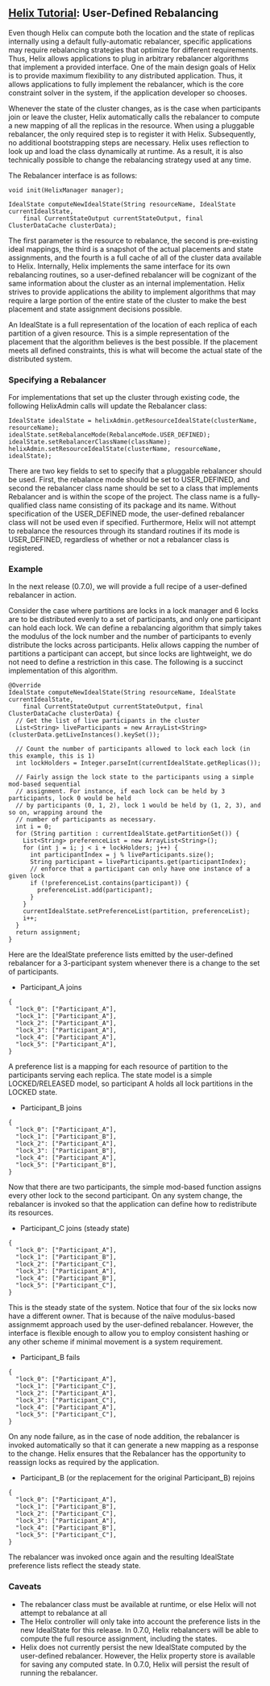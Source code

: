 <!---
Licensed to the Apache Software Foundation (ASF) under one
or more contributor license agreements.  See the NOTICE file
distributed with this work for additional information
regarding copyright ownership.  The ASF licenses this file
to you under the Apache License, Version 2.0 (the
"License"); you may not use this file except in compliance
with the License.  You may obtain a copy of the License at

  http://www.apache.org/licenses/LICENSE-2.0

Unless required by applicable law or agreed to in writing,
software distributed under the License is distributed on an
"AS IS" BASIS, WITHOUT WARRANTIES OR CONDITIONS OF ANY
KIND, either express or implied.  See the License for the
specific language governing permissions and limitations
under the License.
-->

<head>
  <title>Tutorial - User-Defined Rebalancing</title>
</head>

## [Helix Tutorial](./Tutorial.html): User-Defined Rebalancing

Even though Helix can compute both the location and the state of replicas internally using a default fully-automatic rebalancer, specific applications may require rebalancing strategies that optimize for different requirements. Thus, Helix allows applications to plug in arbitrary rebalancer algorithms that implement a provided interface. One of the main design goals of Helix is to provide maximum flexibility to any distributed application. Thus, it allows applications to fully implement the rebalancer, which is the core constraint solver in the system, if the application developer so chooses.

Whenever the state of the cluster changes, as is the case when participants join or leave the cluster, Helix automatically calls the rebalancer to compute a new mapping of all the replicas in the resource. When using a pluggable rebalancer, the only required step is to register it with Helix. Subsequently, no additional bootstrapping steps are necessary. Helix uses reflection to look up and load the class dynamically at runtime. As a result, it is also technically possible to change the rebalancing strategy used at any time.

The Rebalancer interface is as follows:

```
void init(HelixManager manager);

IdealState computeNewIdealState(String resourceName, IdealState currentIdealState,
    final CurrentStateOutput currentStateOutput, final ClusterDataCache clusterData);
```
The first parameter is the resource to rebalance, the second is pre-existing ideal mappings, the third is a snapshot of the actual placements and state assignments, and the fourth is a full cache of all of the cluster data available to Helix. Internally, Helix implements the same interface for its own rebalancing routines, so a user-defined rebalancer will be cognizant of the same information about the cluster as an internal implementation. Helix strives to provide applications the ability to implement algorithms that may require a large portion of the entire state of the cluster to make the best placement and state assignment decisions possible.

An IdealState is a full representation of the location of each replica of each partition of a given resource. This is a simple representation of the placement that the algorithm believes is the best possible. If the placement meets all defined constraints, this is what will become the actual state of the distributed system.

### Specifying a Rebalancer
For implementations that set up the cluster through existing code, the following HelixAdmin calls will update the Rebalancer class:

```
IdealState idealState = helixAdmin.getResourceIdealState(clusterName, resourceName);
idealState.setRebalanceMode(RebalanceMode.USER_DEFINED);
idealState.setRebalancerClassName(className);
helixAdmin.setResourceIdealState(clusterName, resourceName, idealState);
```

There are two key fields to set to specify that a pluggable rebalancer should be used. First, the rebalance mode should be set to USER_DEFINED, and second the rebalancer class name should be set to a class that implements Rebalancer and is within the scope of the project. The class name is a fully-qualified class name consisting of its package and its name. Without specification of the USER_DEFINED mode, the user-defined rebalancer class will not be used even if specified. Furthermore, Helix will not attempt to rebalance the resources through its standard routines if its mode is USER_DEFINED, regardless of whether or not a rebalancer class is registered.

### Example

In the next release (0.7.0), we will provide a full recipe of a user-defined rebalancer in action.

Consider the case where partitions are locks in a lock manager and 6 locks are to be distributed evenly to a set of participants, and only one participant can hold each lock. We can define a rebalancing algorithm that simply takes the modulus of the lock number and the number of participants to evenly distribute the locks across participants. Helix allows capping the number of partitions a participant can accept, but since locks are lightweight, we do not need to define a restriction in this case. The following is a succinct implementation of this algorithm.

```
@Override
IdealState computeNewIdealState(String resourceName, IdealState currentIdealState,
    final CurrentStateOutput currentStateOutput, final ClusterDataCache clusterData) {
  // Get the list of live participants in the cluster
  List<String> liveParticipants = new ArrayList<String>(clusterData.getLiveInstances().keySet());

  // Count the number of participants allowed to lock each lock (in this example, this is 1)
  int lockHolders = Integer.parseInt(currentIdealState.getReplicas());

  // Fairly assign the lock state to the participants using a simple mod-based sequential
  // assignment. For instance, if each lock can be held by 3 participants, lock 0 would be held
  // by participants (0, 1, 2), lock 1 would be held by (1, 2, 3), and so on, wrapping around the
  // number of participants as necessary.
  int i = 0;
  for (String partition : currentIdealState.getPartitionSet()) {
    List<String> preferenceList = new ArrayList<String>();
    for (int j = i; j < i + lockHolders; j++) {
      int participantIndex = j % liveParticipants.size();
      String participant = liveParticipants.get(participantIndex);
      // enforce that a participant can only have one instance of a given lock
      if (!preferenceList.contains(participant)) {
        preferenceList.add(participant);
      }
    }
    currentIdealState.setPreferenceList(partition, preferenceList);
    i++;
  }
  return assignment;
}
```

Here are the IdealState preference lists emitted by the user-defined rebalancer for a 3-participant system whenever there is a change to the set of participants.

* Participant_A joins

```
{
  "lock_0": ["Participant_A"],
  "lock_1": ["Participant_A"],
  "lock_2": ["Participant_A"],
  "lock_3": ["Participant_A"],
  "lock_4": ["Participant_A"],
  "lock_5": ["Participant_A"],
}
```

A preference list is a mapping for each resource of partition to the participants serving each replica. The state model is a simple LOCKED/RELEASED model, so participant A holds all lock partitions in the LOCKED state.

* Participant_B joins

```
{
  "lock_0": ["Participant_A"],
  "lock_1": ["Participant_B"],
  "lock_2": ["Participant_A"],
  "lock_3": ["Participant_B"],
  "lock_4": ["Participant_A"],
  "lock_5": ["Participant_B"],
}
```

Now that there are two participants, the simple mod-based function assigns every other lock to the second participant. On any system change, the rebalancer is invoked so that the application can define how to redistribute its resources.

* Participant_C joins (steady state)

```
{
  "lock_0": ["Participant_A"],
  "lock_1": ["Participant_B"],
  "lock_2": ["Participant_C"],
  "lock_3": ["Participant_A"],
  "lock_4": ["Participant_B"],
  "lock_5": ["Participant_C"],
}
```

This is the steady state of the system. Notice that four of the six locks now have a different owner. That is because of the naïve modulus-based assignmemt approach used by the user-defined rebalancer. However, the interface is flexible enough to allow you to employ consistent hashing or any other scheme if minimal movement is a system requirement.

* Participant_B fails

```
{
  "lock_0": ["Participant_A"],
  "lock_1": ["Participant_C"],
  "lock_2": ["Participant_A"],
  "lock_3": ["Participant_C"],
  "lock_4": ["Participant_A"],
  "lock_5": ["Participant_C"],
}
```

On any node failure, as in the case of node addition, the rebalancer is invoked automatically so that it can generate a new mapping as a response to the change. Helix ensures that the Rebalancer has the opportunity to reassign locks as required by the application.

* Participant_B (or the replacement for the original Participant_B) rejoins

```
{
  "lock_0": ["Participant_A"],
  "lock_1": ["Participant_B"],
  "lock_2": ["Participant_C"],
  "lock_3": ["Participant_A"],
  "lock_4": ["Participant_B"],
  "lock_5": ["Participant_C"],
}
```

The rebalancer was invoked once again and the resulting IdealState preference lists reflect the steady state.

### Caveats
- The rebalancer class must be available at runtime, or else Helix will not attempt to rebalance at all
- The Helix controller will only take into account the preference lists in the new IdealState for this release. In 0.7.0, Helix rebalancers will be able to compute the full resource assignment, including the states.
- Helix does not currently persist the new IdealState computed by the user-defined rebalancer. However, the Helix property store is available for saving any computed state. In 0.7.0, Helix will persist the result of running the rebalancer.
